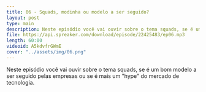 ```yaml
---
title: 06 - Squads, modinha ou modelo a ser seguido?
layout: post
type: main
description: Neste episódio você vai ouvir sobre o tema squads, se é um bom modelo a ser seguido pelas empresas ou se é mais um "hype" do mercado de tecnologia.
file: https://api.spreaker.com/download/episode/22425483/ep06.mp3
length: 60:00
videoid: A5kdvfrGWmE
cover: "../assets/img/06.png"
---
```


Neste episódio você vai ouvir sobre o tema squads, se é um bom modelo a ser seguido pelas empresas ou se é mais um "hype" do mercado de tecnologia.